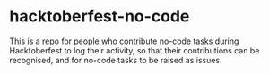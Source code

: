 # hacktoberfest-no-code
This is a repo for people who contribute no-code tasks during Hacktoberfest to log their activity, so that their contributions can be recognised, and for no-code tasks to be raised as issues.

